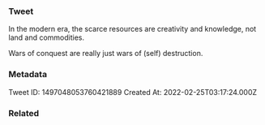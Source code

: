### Tweet
In the modern era, the scarce resources are creativity and knowledge, not land and commodities. 

Wars of conquest are really just wars of (self) destruction.

### Metadata
Tweet ID: 1497048053760421889
Created At: 2022-02-25T03:17:24.000Z

### Related


